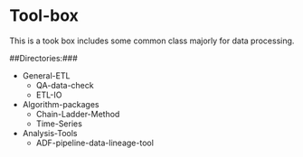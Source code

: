 # Tool-box

This is a took box includes some common class majorly for data processing.


##Directories:###
- General-ETL
  - QA-data-check
  - ETL-IO
- Algorithm-packages
  - Chain-Ladder-Method
  - Time-Series
- Analysis-Tools
  - ADF-pipeline-data-lineage-tool
